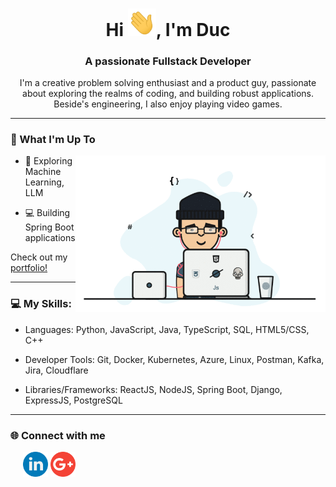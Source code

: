 <h1 align="center">Hi <img src="./Hi.gif" width="45px">, I'm Duc</h1>
<h3 align="center">A passionate Fullstack Developer</h3>
<p align="center">
  I'm a creative problem solving enthusiast and a product guy, passionate about exploring the realms of coding, and building robust applications. Beside's engineering, I also enjoy playing video games.
  </p>
<hr>

<h3>🚀 What I'm Up To</h3>

<!-- <img  height="250"width="55%" align="right" alt="Github" src="./git-header.svg" /> -->
<img  height="250" width="400" align="right" alt="Github" src="./camo.gif" />

- 🤖 Exploring Machine Learning, LLM

- 💻 Building Spring Boot applications

Check out my [ portfolio!](https://prairie-field-dab.notion.site/Hoang-Trong-Duc-Phan-14537231197580978955f7dde59f842b)

<hr>

<h3 align="left">💻 My Skills:</h3>
<p align="left">

- Languages: Python, JavaScript, Java, TypeScript, SQL, HTML5/CSS, C++

- Developer Tools: Git, Docker, Kubernetes, Azure, Linux, Postman, Kafka, Jira, Cloudflare

- Libraries/Frameworks: ReactJS, NodeJS, Spring Boot, Django, ExpressJS, PostgreSQL
</p>

<hr>

<h3 align="left">🌐 Connect with me</h3>
<p style="margin-left: 20px;">
<a href="https://www.linkedin.com/in/duc-phan-aa3230203"><img src="./linkedin.png" width="40" /></a>
<a href="mailto:ducphan122@gmx.de"><img src="./google-plus.png" width="40" /></a>
</p>


